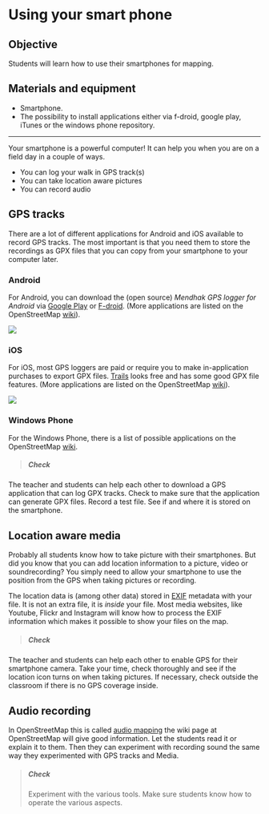 # Using your smart phone

## Objective

Students will learn how to use their smartphones for mapping.

## Materials and equipment

- Smartphone.
- The possibility to install applications either via f-droid, google play, iTunes or the windows phone repository.

----


Your smartphone is a powerful computer! It can help you when you are on a field day in a couple of ways.
- You can log your walk in GPS track(s)
- You can take location aware pictures
- You can record audio

## GPS tracks
There are a lot of different applications for Android and iOS available to record GPS tracks. The most important is that you need them to store the recordings as GPX files that you can copy from your smartphone to your computer later.

### Android
For Android, you can download the (open source) _Mendhak GPS logger for Android_ via [Google Play](https://play.google.com/store/apps/details?id=com.mendhak.gpslogger&hl=en) or [F-droid](https://f-droid.org/repository/browse/?fdfilter=gps+logger&fdid=com.mendhak.gpslogger). (More applications are listed on the OpenStreetMap [wiki](http://wiki.openstreetmap.org/wiki/Android#Track-making_features)).

![](https://f-droid.org/repo/icons/com.mendhak.gpslogger.27.png)

### iOS
For iOS, most GPS loggers are paid or require you to make in-application purchases to export GPX files. [Trails](https://itunes.apple.com/us/app/trails-outdoor-gps-logbook/id913277014?mt=8) looks free and has some good GPX file features. (More applications are listed on the OpenStreetMap [wiki](http://wiki.openstreetmap.org/wiki/Apple_iOS#Track_making_features)).

![](http://a4.mzstatic.com/us/r30/Purple18/v4/ed/08/c8/ed08c8ea-6954-3b11-5eab-37b5b228692f/icon40x40.jpeg)

### Windows Phone
For the Windows Phone, there is a list of possible applications on the OpenStreetMap [wiki](http://wiki.openstreetmap.org/wiki/Windows_Phone#Track_making_features).


> ##### Check
The teacher and students can help each other to download a GPS application that can log GPX tracks. Check to make sure that the application can generate GPX files. Record a test file. See if and where it is stored on the smartphone.

## Location aware media

Probably all students know how to take picture with their smartphones. But did you know that you can add location information to a picture, video or soundrecording? You simply need to allow your smartphone to use the position from the GPS when taking pictures or recording.

The location data is (among other data) stored in [EXIF](https://en.wikipedia.org/wiki/Exchangeable_image_file_format) metadata with your file. It is not an extra file, it is _inside_ your file. Most media websites, like Youtube, Flickr and Instagram will know how to process the EXIF information which makes it possible to show your files on the map.

> ##### Check
The teacher and students can help each other to enable GPS for their smartphone camera. Take your time, check thoroughly and see if the location icon turns on when taking pictures. If necessary, check outside the classroom if there is no GPS coverage inside.

## Audio recording

In OpenStreetMap this is called [audio mapping](http://wiki.openstreetmap.org/wiki/Audio_mapping) the wiki page at OpenStreetMap will give good information. Let the students read it or explain it to them. Then they can experiment with recording sound the same way they experimented with GPS tracks and Media.

> ##### Check
> Experiment with the various tools. Make sure students know how to operate the various aspects.


 